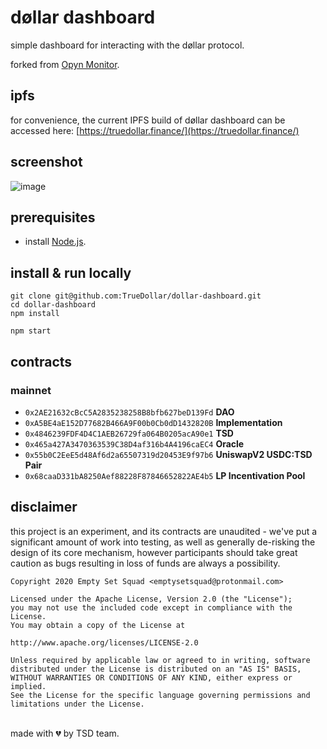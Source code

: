 # døllar dashboard
simple dashboard for interacting with the døllar protocol.

forked from [Opyn Monitor](https://opynmonitor.xyz).

## ipfs
for convenience, the current IPFS build of døllar dashboard can be accessed here: [https://truedollar.finance/](https://truedollar.finance/)

## screenshot
![image](https://user-images.githubusercontent.com/62496341/90950891-b2469f00-e40a-11ea-90ae-680683462d9f.png)

## prerequisites
- install [Node.js](https://nodejs.org/en/download/).

## install & run locally
```shell
git clone git@github.com:TrueDollar/dollar-dashboard.git
cd dollar-dashboard
npm install

npm start
```

## contracts
### mainnet
- `0x2AE21632cBcC5A2835238258B8bfb627beD139Fd` **DAO**
- `0xA5BE4aE152D77682B466A9F00b0Cb0dD1432820B` **Implementation**
- `0x4846239FDF4D4C1AEB26729fa064B0205acA90e1` **TSD**
- `0x465a427A3470363539C38D4af316b4A4196caEC4` **Oracle**
- `0x55b0C2EeE5d48Af6d2a65507319d20453E9f97b6` **UniswapV2 USDC:TSD Pair**
- `0x68caaD331bA8250Aef88228F87846652822AE4b5` **LP Incentivation Pool**

## disclaimer
this project is an experiment, and its contracts are unaudited - we've put a significant amount of work into testing, as well as generally de-risking the design of its core mechanism, however participants should take great caution as bugs resulting in loss of funds are always a possibility.

```
Copyright 2020 Empty Set Squad <emptysetsquad@protonmail.com>

Licensed under the Apache License, Version 2.0 (the "License");
you may not use the included code except in compliance with the License.
You may obtain a copy of the License at

http://www.apache.org/licenses/LICENSE-2.0

Unless required by applicable law or agreed to in writing, software
distributed under the License is distributed on an "AS IS" BASIS,
WITHOUT WARRANTIES OR CONDITIONS OF ANY KIND, either express or implied.
See the License for the specific language governing permissions and
limitations under the License.
```

<br>
made with 💔️ by TSD team.